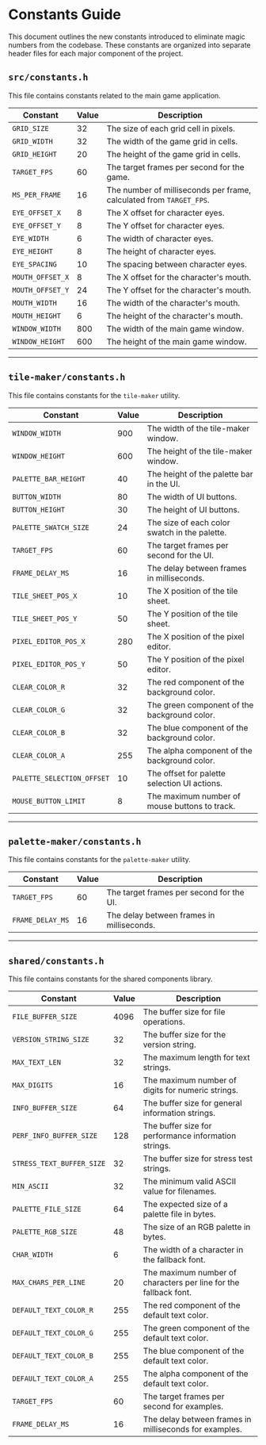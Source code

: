 # Constants Guide

This document outlines the new constants introduced to eliminate magic numbers from the codebase. These constants are organized into separate header files for each major component of the project.

## `src/constants.h`

This file contains constants related to the main game application.

| Constant | Value | Description |
|---|---|---|
| `GRID_SIZE` | 32 | The size of each grid cell in pixels. |
| `GRID_WIDTH` | 32 | The width of the game grid in cells. |
| `GRID_HEIGHT` | 20 | The height of the game grid in cells. |
| `TARGET_FPS` | 60 | The target frames per second for the game. |
| `MS_PER_FRAME` | 16 | The number of milliseconds per frame, calculated from `TARGET_FPS`. |
| `EYE_OFFSET_X` | 8 | The X offset for character eyes. |
| `EYE_OFFSET_Y` | 8 | The Y offset for character eyes. |
| `EYE_WIDTH` | 6 | The width of character eyes. |
| `EYE_HEIGHT` | 8 | The height of character eyes. |
| `EYE_SPACING` | 10 | The spacing between character eyes. |
| `MOUTH_OFFSET_X` | 8 | The X offset for the character's mouth. |
| `MOUTH_OFFSET_Y` | 24 | The Y offset for the character's mouth. |
| `MOUTH_WIDTH` | 16 | The width of the character's mouth. |
| `MOUTH_HEIGHT` | 6 | The height of the character's mouth. |
| `WINDOW_WIDTH` | 800 | The width of the main game window. |
| `WINDOW_HEIGHT` | 600 | The height of the main game window. |

---

## `tile-maker/constants.h`

This file contains constants for the `tile-maker` utility.

| Constant | Value | Description |
|---|---|---|
| `WINDOW_WIDTH` | 900 | The width of the tile-maker window. |
| `WINDOW_HEIGHT` | 600 | The height of the tile-maker window. |
| `PALETTE_BAR_HEIGHT` | 40 | The height of the palette bar in the UI. |
| `BUTTON_WIDTH` | 80 | The width of UI buttons. |
| `BUTTON_HEIGHT` | 30 | The height of UI buttons. |
| `PALETTE_SWATCH_SIZE` | 24 | The size of each color swatch in the palette. |
| `TARGET_FPS` | 60 | The target frames per second for the UI. |
| `FRAME_DELAY_MS` | 16 | The delay between frames in milliseconds. |
| `TILE_SHEET_POS_X` | 10 | The X position of the tile sheet. |
| `TILE_SHEET_POS_Y` | 50 | The Y position of the tile sheet. |
| `PIXEL_EDITOR_POS_X` | 280 | The X position of the pixel editor. |
| `PIXEL_EDITOR_POS_Y` | 50 | The Y position of the pixel editor. |
| `CLEAR_COLOR_R` | 32 | The red component of the background color. |
| `CLEAR_COLOR_G` | 32 | The green component of the background color. |
| `CLEAR_COLOR_B` | 32 | The blue component of the background color. |
| `CLEAR_COLOR_A` | 255 | The alpha component of the background color. |
| `PALETTE_SELECTION_OFFSET` | 10 | The offset for palette selection UI actions. |
| `MOUSE_BUTTON_LIMIT` | 8 | The maximum number of mouse buttons to track. |

---

## `palette-maker/constants.h`

This file contains constants for the `palette-maker` utility.

| Constant | Value | Description |
|---|---|---|
| `TARGET_FPS` | 60 | The target frames per second for the UI. |
| `FRAME_DELAY_MS` | 16 | The delay between frames in milliseconds. |

---

## `shared/constants.h`

This file contains constants for the shared components library.

| Constant | Value | Description |
|---|---|---|
| `FILE_BUFFER_SIZE` | 4096 | The buffer size for file operations. |
| `VERSION_STRING_SIZE` | 32 | The buffer size for the version string. |
| `MAX_TEXT_LEN` | 32 | The maximum length for text strings. |
| `MAX_DIGITS` | 16 | The maximum number of digits for numeric strings. |
| `INFO_BUFFER_SIZE` | 64 | The buffer size for general information strings. |
| `PERF_INFO_BUFFER_SIZE` | 128 | The buffer size for performance information strings. |
| `STRESS_TEXT_BUFFER_SIZE` | 32 | The buffer size for stress test strings. |
| `MIN_ASCII` | 32 | The minimum valid ASCII value for filenames. |
| `PALETTE_FILE_SIZE` | 64 | The expected size of a palette file in bytes. |
| `PALETTE_RGB_SIZE` | 48 | The size of an RGB palette in bytes. |
| `CHAR_WIDTH` | 6 | The width of a character in the fallback font. |
| `MAX_CHARS_PER_LINE` | 20 | The maximum number of characters per line for the fallback font. |
| `DEFAULT_TEXT_COLOR_R` | 255 | The red component of the default text color. |
| `DEFAULT_TEXT_COLOR_G` | 255 | The green component of the default text color. |
| `DEFAULT_TEXT_COLOR_B` | 255 | The blue component of the default text color. |
| `DEFAULT_TEXT_COLOR_A` | 255 | The alpha component of the default text color. |
| `TARGET_FPS` | 60 | The target frames per second for examples. |
| `FRAME_DELAY_MS` | 16 | The delay between frames in milliseconds for examples. |
